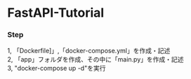 # FastAPI-Tutorial

### Step

1, 「Dockerfile]」,「docker-compose.yml」を作成・記述 <br>
2, 「app」フォルダを作成、その中に「main.py」を作成・記述 <br>
3, "docker-compose up -d"を実行 <br>

